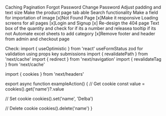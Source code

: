 Caching
Pagination
Forgot Password
Change Password
Adjust padding and text size
Make the product page tab able
Search functionality
Make a field for importation of image 
[x]Not Found Page
[x]Make it responsive
Loading screens for all pages
[x]Login and Signup
[x] Re-design the 404 page
Text box of the quantity and check for if its a number and releasea tooltip if its not
Automate excel sheets to add category
[x]Remove footer and header from admin and checkout page

Check:
import { useOptimistic } from 'react'
useFormStatus
zod for validation
using props
key submissions
import { revalidatePath } from 'next/cache'
import { redirect } from 'next/navigation'
import { revalidateTag } from 'next/cache'
 
import { cookies } from 'next/headers'
 
export async function exampleAction() {
  // Get cookie
  const value = cookies().get('name')?.value
 
  // Set cookie
  cookies().set('name', 'Delba')
 
  // Delete cookie
  cookies().delete('name')
}